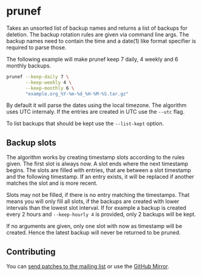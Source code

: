# prunef

Takes an unsorted list of backup names and returns a list of backups for
deletion. The backup rotation rules are given via command line args. The backup
names need to contain the time and a date(1) like format specifier is required
to parse those.

The following example will make prunef keep 7 daily, 4 weekly and 6 monthly
backups.

```sh
prunef --keep-daily 7 \
       --keep-weekly 4 \
       --keep-monthly 6 \
       "example.org_%Y-%m-%d_%H-%M-%S.tar.gz"
```

By default it will parse the dates using the local timezone. The algorithm uses
UTC internaly. If the entries are created in UTC use the `--utc` flag.

To list backups that should be kept use the `--list-kept` option.

## Backup slots

The algorithm works by creating timestamp slots according to the rules given.
The first slot is always now. A slot ends where the next timestamp begins.
The slots are filled with entries, that are between a slot timestamp and the
following timestamp. If an entry exists, it will be replaced if another matches
the slot and is more recent.

Slots may not be filled, if there is no entry matching the timestamps.
That means you will only fill all slots, if the backups are created
with lower intervals than the lowest slot interval. If for example
a backup is created every 2 hours and `--keep-hourly 4` is provided,
only 2 backups will be kept.

If no arguments are given, only one slot with now as timestamp will be
created. Hence the latest backup will never be returned to be pruned.

## Contributing

You can [send patches to the mailing list][ML] or use the [GitHub Mirror][GitHub].

[GitHub]: https://github.com/apreiml/prunef
[ML]: https://lists.sr.ht/%7Eapreiml/public-inbox

